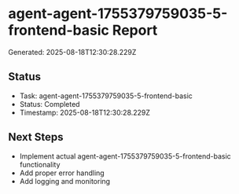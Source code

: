 # agent-agent-1755379759035-5-frontend-basic Report

Generated: 2025-08-18T12:30:28.229Z

## Status
- Task: agent-agent-1755379759035-5-frontend-basic
- Status: Completed
- Timestamp: 2025-08-18T12:30:28.229Z

## Next Steps
- Implement actual agent-agent-1755379759035-5-frontend-basic functionality
- Add proper error handling
- Add logging and monitoring
